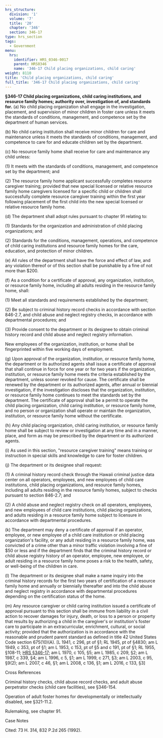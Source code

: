 ```yaml
---
hrs_structure:
  division: '1'
  volume: '7'
  title: '20'
  chapter: '346'
  section: 346-17
type: hrs_section
tags:
  - Government
menu:
  hrs:
    identifier: HRS_0346-0017
    parent: HRS0346
    name: '346-17 Child placing organizations, child caring'
weight: 8110
title: 'Child placing organizations, child caring'
full_title: '346-17 Child placing organizations, child caring'
---
```

**§346-17 Child placing organizations, child caring institutions, and resource family homes; authority over, investigation of, and standards for.** (a) No child placing organization shall engage in the investigation, placement, and supervision of minor children in foster care unless it meets the standards of conditions, management, and competence set by the department of human services.

(b) No child caring institution shall receive minor children for care and maintenance unless it meets the standards of conditions, management, and competence to care for and educate children set by the department.

(c) No resource family home shall receive for care and maintenance any child unless:

(1) It meets with the standards of conditions, management, and competence set by the department; and

(2) The resource family home applicant successfully completes resource caregiver training; provided that new special licensed or relative resource family home caregivers licensed for a specific child or children shall successfully complete resource caregiver training within the first year following placement of the first child into the new special licensed or relative resource family home.

(d) The department shall adopt rules pursuant to chapter 91 relating to:

(1) Standards for the organization and administration of child placing organizations; and

(2) Standards for the conditions, management, operations, and competence of child caring institutions and resource family homes for the care, education, and protection of minor children.

(e) All rules of the department shall have the force and effect of law, and any violation thereof or of this section shall be punishable by a fine of not more than $200.

(f) As a condition for a certificate of approval, any organization, institution, or resource family home, including all adults residing in the resource family home, shall:

(1) Meet all standards and requirements established by the department;

(2) Be subject to criminal history record checks in accordance with section 846-2.7, and child abuse and neglect registry checks, in accordance with departmental procedures; and

(3) Provide consent to the department or its designee to obtain criminal history record and child abuse and neglect registry information.

New employees of the organization, institution, or home shall be fingerprinted within five working days of employment.

(g) Upon approval of the organization, institution, or resource family home, the department or its authorized agents shall issue a certificate of approval that shall continue in force for one year or for two years if the organization, institution, or resource family home meets the criteria established by the department, unless sooner revoked for cause. The certificate shall be renewed by the department or its authorized agents, after annual or biennial investigation, if the investigation discloses that the organization, institution, or resource family home continues to meet the standards set by the department. The certificate of approval shall be a permit to operate the child placing organization, child caring institution, or resource family home, and no person or organization shall operate or maintain the organization, institution, or resource family home without the certificate.

(h) Any child placing organization, child caring institution, or resource family home shall be subject to review or investigation at any time and in a manner, place, and form as may be prescribed by the department or its authorized agents.

(i) As used in this section, "resource caregiver training" means training or instruction in special skills and knowledge to care for foster children.

(j) The department or its designee shall request:

(1) A criminal history record check through the Hawaii criminal justice data center on all operators, employees, and new employees of child care institutions, child placing organizations, and resource family homes, including all adults residing in the resource family homes, subject to checks pursuant to section 846-2.7; and

(2) A child abuse and neglect registry check on all operators, employees, and new employees of child care institutions, child placing organizations, and adults residing in a resource family home subject to licensure in accordance with departmental procedures.

(k) The department may deny a certificate of approval if an operator, employee, or new employee of a child care institution or child placing organization's facility, or any adult residing in a resource family home, was convicted of a crime other than a minor traffic violation involving a fine of $50 or less and if the department finds that the criminal history record or child abuse registry history of an operator, employee, new employee, or adult residing in a resource family home poses a risk to the health, safety, or well-being of the children in care.

(l) The department or its designee shall make a name inquiry into the criminal history records for the first two years of certification of a resource family home and annually or biennially thereafter and into the child abuse and neglect registry in accordance with departmental procedures depending on the certification status of the home.

(m) Any resource caregiver or child caring institution issued a certificate of approval pursuant to this section shall be immune from liability in a civil action to recover damages for injury, death, or loss to a person or property that results by authorizing a child in the caregiver's or institution's foster care to participate in an extracurricular, enrichment, cultural, or social activity; provided that the authorization is in accordance with the reasonable and prudent parent standard as defined in title 42 United States Code section 675(10)(A). [L 1941, c 296, pt of §1; RL 1945, pt of §4830; am L 1949, c 353, pt of §1; am L 1953, c 153, pt of §5 and c 191, pt of §1; RL 1955, §108-11; [HRS §346-17](/title-20/chapter-346/section-346-17/); am L 1970, c 105, §5; am L 1985, c 209, §2; am L 1987, c 339, §4; am L 1996, c 5, §1; am L 1999, c 271, §3; am L 2003, c 95, §9(2); am L 2007, c 46, §1; am L 2008, c 136, §1; am L 2016, c 133, §3]

Cross References

Criminal history checks, child abuse record checks, and adult abuse perpetrator checks (child care facilities), see §346-154.

Operation of adult foster homes for developmentally or intellectually disabled, see §321-11.2.

Rulemaking, see chapter 91.

Case Notes

Cited: 73 H. 314, 832 P.2d 265 (1992).